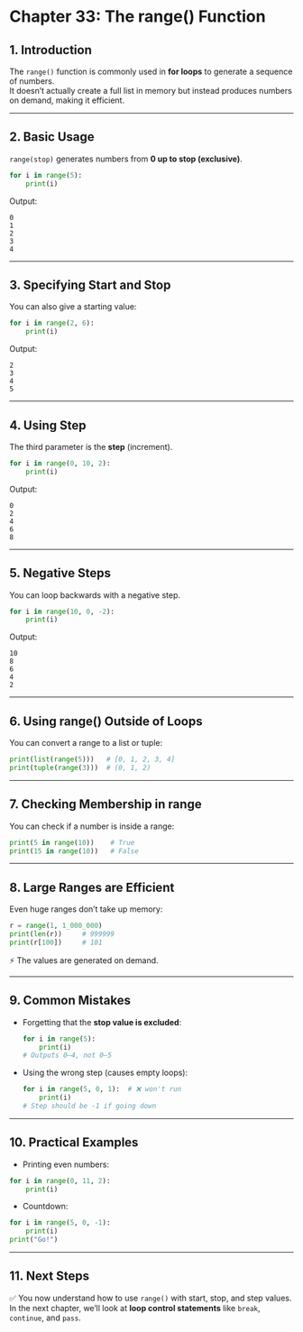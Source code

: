 # Chapter 33: The range() Function

## 1. Introduction
The `range()` function is commonly used in **for loops** to generate a sequence of numbers.  
It doesn’t actually create a full list in memory but instead produces numbers on demand, making it efficient.  

---

## 2. Basic Usage
`range(stop)` generates numbers from **0 up to stop (exclusive)**.

```python
for i in range(5):
    print(i)
```

Output:
```
0
1
2
3
4
```

---

## 3. Specifying Start and Stop
You can also give a starting value:

```python
for i in range(2, 6):
    print(i)
```

Output:
```
2
3
4
5
```

---

## 4. Using Step
The third parameter is the **step** (increment).

```python
for i in range(0, 10, 2):
    print(i)
```

Output:
```
0
2
4
6
8
```

---

## 5. Negative Steps
You can loop backwards with a negative step.

```python
for i in range(10, 0, -2):
    print(i)
```

Output:
```
10
8
6
4
2
```

---

## 6. Using range() Outside of Loops
You can convert a range to a list or tuple:

```python
print(list(range(5)))   # [0, 1, 2, 3, 4]
print(tuple(range(3)))  # (0, 1, 2)
```

---

## 7. Checking Membership in range
You can check if a number is inside a range:

```python
print(5 in range(10))    # True
print(15 in range(10))   # False
```

---

## 8. Large Ranges are Efficient
Even huge ranges don’t take up memory:

```python
r = range(1, 1_000_000)
print(len(r))     # 999999
print(r[100])     # 101
```

⚡ The values are generated on demand.  

---

## 9. Common Mistakes
- Forgetting that the **stop value is excluded**:
  ```python
  for i in range(5):
      print(i)
  # Outputs 0–4, not 0–5
  ```
- Using the wrong step (causes empty loops):
  ```python
  for i in range(5, 0, 1):  # ❌ won't run
      print(i)
  # Step should be -1 if going down
  ```

---

## 10. Practical Examples
- Printing even numbers:
```python
for i in range(0, 11, 2):
    print(i)
```

- Countdown:
```python
for i in range(5, 0, -1):
    print(i)
print("Go!")
```

---

## 11. Next Steps
✅ You now understand how to use `range()` with start, stop, and step values.  
In the next chapter, we’ll look at **loop control statements** like `break`, `continue`, and `pass`.
